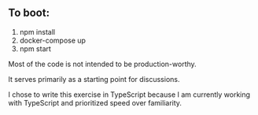 ## To boot:
1. npm install
2. docker-compose up
3. npm start

Most of the code is not intended to be production-worthy.

It serves primarily as a starting point for discussions. 

I chose to write this exercise in TypeScript because I am currently working with TypeScript and prioritized speed over familiarity.